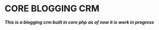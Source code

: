 # CORE BLOGGING CRM
***This is a blogging crm built in core php*** 
***as of now it is work in progress***
